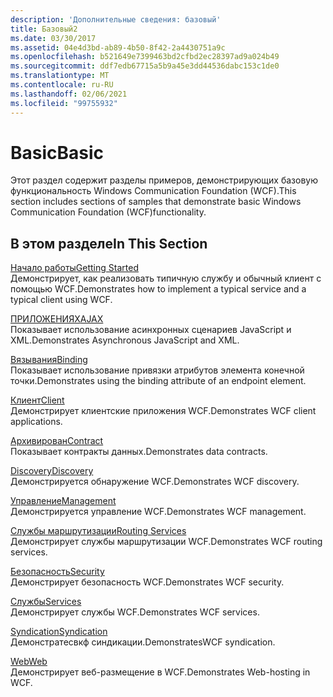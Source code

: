 ```yaml
---
description: 'Дополнительные сведения: базовый'
title: Базовый2
ms.date: 03/30/2017
ms.assetid: 04e4d3bd-ab89-4b50-8f42-2a4430751a9c
ms.openlocfilehash: b521649e7399463bd2cfbd2ec28397ad9a024b49
ms.sourcegitcommit: ddf7edb67715a5b9a45e3dd44536dabc153c1de0
ms.translationtype: MT
ms.contentlocale: ru-RU
ms.lasthandoff: 02/06/2021
ms.locfileid: "99755932"
---
```

# <a name="basic"></a><span data-ttu-id="f51a6-103">Basic</span><span class="sxs-lookup"><span data-stu-id="f51a6-103">Basic</span></span>

<span data-ttu-id="f51a6-104">Этот раздел содержит разделы примеров, демонстрирующих базовую функциональность Windows Communication Foundation (WCF).</span><span class="sxs-lookup"><span data-stu-id="f51a6-104">This section includes sections of samples that demonstrate basic Windows Communication Foundation (WCF)functionality.</span></span>  
  
## <a name="in-this-section"></a><span data-ttu-id="f51a6-105">В этом разделе</span><span class="sxs-lookup"><span data-stu-id="f51a6-105">In This Section</span></span>  

 [<span data-ttu-id="f51a6-106">Начало работы</span><span class="sxs-lookup"><span data-stu-id="f51a6-106">Getting Started</span></span>](getting-started-sample.md)  
 <span data-ttu-id="f51a6-107">Демонстрирует, как реализовать типичную службу и обычный клиент с помощью WCF.</span><span class="sxs-lookup"><span data-stu-id="f51a6-107">Demonstrates how to implement a typical service and a typical client using WCF.</span></span>  
  
 [<span data-ttu-id="f51a6-108">ПРИЛОЖЕНИЯХ</span><span class="sxs-lookup"><span data-stu-id="f51a6-108">AJAX</span></span>](ajax.md)  
 <span data-ttu-id="f51a6-109">Показывает использование асинхронных сценариев JavaScript и XML.</span><span class="sxs-lookup"><span data-stu-id="f51a6-109">Demonstrates Asynchronous JavaScript and XML.</span></span>  
  
 [<span data-ttu-id="f51a6-110">Вязывания</span><span class="sxs-lookup"><span data-stu-id="f51a6-110">Binding</span></span>](binding.md)  
 <span data-ttu-id="f51a6-111">Показывает использование привязки атрибутов элемента конечной точки.</span><span class="sxs-lookup"><span data-stu-id="f51a6-111">Demonstrates using the binding attribute of an endpoint element.</span></span>  
  
 [<span data-ttu-id="f51a6-112">Клиент</span><span class="sxs-lookup"><span data-stu-id="f51a6-112">Client</span></span>](client.md)  
 <span data-ttu-id="f51a6-113">Демонстрирует клиентские приложения WCF.</span><span class="sxs-lookup"><span data-stu-id="f51a6-113">Demonstrates WCF client applications.</span></span>  
  
 [<span data-ttu-id="f51a6-114">Архивирован</span><span class="sxs-lookup"><span data-stu-id="f51a6-114">Contract</span></span>](contract.md)  
 <span data-ttu-id="f51a6-115">Показывает контракты данных.</span><span class="sxs-lookup"><span data-stu-id="f51a6-115">Demonstrates data contracts.</span></span>  
  
 [<span data-ttu-id="f51a6-116">Discovery</span><span class="sxs-lookup"><span data-stu-id="f51a6-116">Discovery</span></span>](discovery-samples.md)  
 <span data-ttu-id="f51a6-117">Демонстрируется обнаружение WCF.</span><span class="sxs-lookup"><span data-stu-id="f51a6-117">Demonstrates WCF discovery.</span></span>  
  
 [<span data-ttu-id="f51a6-118">Управление</span><span class="sxs-lookup"><span data-stu-id="f51a6-118">Management</span></span>](management.md)  
 <span data-ttu-id="f51a6-119">Демонстрируется управление WCF.</span><span class="sxs-lookup"><span data-stu-id="f51a6-119">Demonstrates WCF management.</span></span>  
  
 [<span data-ttu-id="f51a6-120">Службы маршрутизации</span><span class="sxs-lookup"><span data-stu-id="f51a6-120">Routing Services</span></span>](routing-services.md)  
 <span data-ttu-id="f51a6-121">Демонстрирует службы маршрутизации WCF.</span><span class="sxs-lookup"><span data-stu-id="f51a6-121">Demonstrates WCF routing services.</span></span>  
  
 [<span data-ttu-id="f51a6-122">Безопасность</span><span class="sxs-lookup"><span data-stu-id="f51a6-122">Security</span></span>](security-in-wcf.md)  
 <span data-ttu-id="f51a6-123">Демонстрирует безопасность WCF.</span><span class="sxs-lookup"><span data-stu-id="f51a6-123">Demonstrates WCF security.</span></span>  
  
 [<span data-ttu-id="f51a6-124">Службы</span><span class="sxs-lookup"><span data-stu-id="f51a6-124">Services</span></span>](services.md)  
 <span data-ttu-id="f51a6-125">Демонстрирует службы WCF.</span><span class="sxs-lookup"><span data-stu-id="f51a6-125">Demonstrates WCF services.</span></span>  
  
 [<span data-ttu-id="f51a6-126">Syndication</span><span class="sxs-lookup"><span data-stu-id="f51a6-126">Syndication</span></span>](syndication.md)  
 <span data-ttu-id="f51a6-127">Демонстратесвкф синдикации.</span><span class="sxs-lookup"><span data-stu-id="f51a6-127">DemonstratesWCF syndication.</span></span>  
  
 [<span data-ttu-id="f51a6-128">Web</span><span class="sxs-lookup"><span data-stu-id="f51a6-128">Web</span></span>](web.md)  
 <span data-ttu-id="f51a6-129">Демонстрирует веб-размещение в WCF.</span><span class="sxs-lookup"><span data-stu-id="f51a6-129">Demonstrates Web-hosting in WCF.</span></span>

